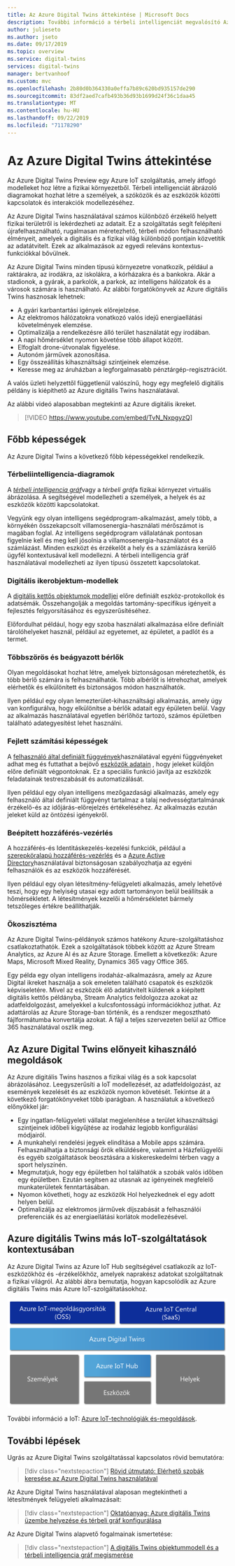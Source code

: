 ```yaml
---
title: Az Azure Digital Twins áttekintése | Microsoft Docs
description: További információ a térbeli intelligenciát megvalósító Azure IoT-megoldásról, az Azure Digital Twinsről.
author: julieseto
ms.author: jseto
ms.date: 09/17/2019
ms.topic: overview
ms.service: digital-twins
services: digital-twins
manager: bertvanhoof
ms.custom: mvc
ms.openlocfilehash: 2b80d0b364330a0effa7b89c620bd935157de290
ms.sourcegitcommit: 83df2aed7cafb493b36d93b1699d24f36c1daa45
ms.translationtype: MT
ms.contentlocale: hu-HU
ms.lasthandoff: 09/22/2019
ms.locfileid: "71178290"
---
```

# <a name="overview-of-azure-digital-twins"></a>Az Azure Digital Twins áttekintése

Az Azure Digital Twins Preview egy Azure IoT szolgáltatás, amely átfogó modelleket hoz létre a fizikai környezetből. Térbeli intelligenciát ábrázoló diagramokat hozhat létre a személyek, a szóközök és az eszközök közötti kapcsolatok és interakciók modellezéséhez.

Az Azure Digital Twins használatával számos különböző érzékelő helyett fizikai területről is lekérdezheti az adatait. Ez a szolgáltatás segít felépíteni újrafelhasználható, rugalmasan méretezhető, térbeli módon felhasználható élményeit, amelyek a digitális és a fizikai világ különböző pontjain közvetítik az adatátvitelt. Ezek az alkalmazások az egyedi releváns kontextus-funkciókkal bővülnek. 

Az Azure Digital Twins minden típusú környezetre vonatkozik, például a raktárakra, az irodákra, az iskolákra, a kórházakra és a bankokra. Akár a stadionok, a gyárak, a parkolók, a parkok, az intelligens hálózatok és a városok számára is használható. Az alábbi forgatókönyvek az Azure digitális Twins hasznosak lehetnek:

- A gyári karbantartási igények előrejelzése.
- Az elektromos hálózatokra vonatkozó valós idejű energiaellátási követelmények elemzése.
- Optimalizálja a rendelkezésre álló terület használatát egy irodában.
- A napi hőmérséklet nyomon követése több állapot között.
- Elfoglalt drone-útvonalak figyelése.
- Autonóm járművek azonosítása.
- Egy összeállítás kihasználtsági szintjeinek elemzése.
- Keresse meg az áruházban a legforgalmasabb pénztárgép-regisztrációt.

A valós üzleti helyzettől függetlenül valószínű, hogy egy megfelelő digitális példány is kiépíthető az Azure digitális Twins használatával.

Az alábbi videó alaposabban megtekinti az Azure digitális ikreket.

> [!VIDEO https://www.youtube.com/embed/TvN_NxpgyzQ]

## <a name="key-capabilities"></a>Főbb képességek

Az Azure Digital Twins a következő főbb képességekkel rendelkezik.

### <a name="spatial-intelligence-graph"></a>Térbeliintelligencia-diagramok

A [*térbeli intelligencia gráf*](./concepts-objectmodel-spatialgraph.md#spatial-intelligence-graph)vagy a *térbeli gráf*a fizikai környezet virtuális ábrázolása. A segítségével modellezheti a személyek, a helyek és az eszközök közötti kapcsolatokat.

Vegyünk egy olyan intelligens segédprogram-alkalmazást, amely több, a környékén összekapcsolt villamosenergia-használati mérőszámot is magában foglal. Az intelligens segédprogram vállalatának pontosan figyelnie kell és meg kell jósolnia a villamosenergia-használatot és a számlázást. Minden eszközt és érzékelőt a hely és a számlázásra kerülő ügyfél kontextusával kell modellezni. A térbeli intelligencia gráf használatával modellezheti az ilyen típusú összetett kapcsolatokat.

### <a name="digital-twin-object-models"></a>Digitális ikerobjektum-modellek

A [digitális kettős objektumok modelljei](./concepts-objectmodel-spatialgraph.md#digital-twins-object-models) előre definiált eszköz-protokollok és adatsémák. Összehangolják a megoldás tartomány-specifikus igényeit a fejlesztés felgyorsításához és egyszerűsítéséhez.

Előfordulhat például, hogy egy szoba használati alkalmazása előre definiált tárolóhelyeket használ, például az egyetemet, az épületet, a padlót és a termet.

### <a name="multiple-and-nested-tenants"></a>Többszörös és beágyazott bérlők

Olyan megoldásokat hozhat létre, amelyek biztonságosan méretezhetők, és több bérlő számára is felhasználhatók. Több albérlőt is létrehozhat, amelyek elérhetők és elkülönített és biztonságos módon használhatók.

Ilyen például egy olyan lemezterület-kihasználtsági alkalmazás, amely úgy van konfigurálva, hogy elkülönítse a bérlők adatait egy épületen belül. Vagy az alkalmazás használatával egyetlen bérlőhöz tartozó, számos épületben található adategyesítést lehet használni.

### <a name="advanced-compute-capabilities"></a>Fejlett számítási képességek

A [felhasználó által definiált függvények](./concepts-user-defined-functions.md)használatával egyéni függvényeket adhat meg és futtathat a bejövő [eszközök adatain](./concepts-device-ingress.md) , hogy jeleket küldjön előre definiált végpontoknak. Ez a speciális funkció javítja az eszközök feladatainak testreszabását és automatizálását.

Ilyen például egy olyan intelligens mezőgazdasági alkalmazás, amely egy felhasználó által definiált függvényt tartalmaz a talaj nedvességtartalmának érzékelő-és az időjárás-előrejelzés értékeléséhez. Az alkalmazás ezután jeleket küld az öntözési igényekről.

### <a name="built-in-access-control"></a>Beépített hozzáférés-vezérlés

A hozzáférés-és Identitáskezelés-kezelési funkciók, például a [szerepköralapú hozzáférés-vezérlés](./security-role-based-access-control.md) és a [Azure Active Directory](./security-authenticating-apis.md)használatával biztonságosan szabályozhatja az egyéni felhasználók és az eszközök hozzáférését.

Ilyen például egy olyan létesítmény-felügyeleti alkalmazás, amely lehetővé teszi, hogy egy helyiség utasai egy adott tartományon belül beállítsák a hőmérsékletet. A létesítmények kezelői a hőmérsékletet bármely tetszőleges értékre beállíthatják.

### <a name="ecosystem"></a>Ökoszisztéma

Az Azure Digital Twins-példányok számos hatékony Azure-szolgáltatáshoz csatlakoztathatók. Ezek a szolgáltatások többek között az Azure Stream Analytics, az Azure AI és az Azure Storage. Emellett a következők: Azure Maps, Microsoft Mixed Reality, Dynamics 365 vagy Office 365.

Egy példa egy olyan intelligens irodaház-alkalmazásra, amely az Azure Digital ikreket használja a sok emeleten található csapatok és eszközök képviseletére. Mivel az eszközök élő adatátvitelt küldenek a kiépített digitális kettős példányba, Stream Analytics feldolgozza azokat az adatfeldolgozást, amelyekkel a kulcsfontosságú információkhoz juthat. Az adattárolás az Azure Storage-ban történik, és a rendszer megosztható fájlformátumba konvertálja azokat. A fájl a teljes szervezeten belül az Office 365 használatával oszlik meg.

## <a name="solutions-that-benefit-from-azure-digital-twins"></a>Az Azure Digital Twins előnyeit kihasználó megoldások

Az Azure digitális Twins hasznos a fizikai világ és a sok kapcsolat ábrázolásához. Leegyszerűsíti a IoT modellezését, az adatfeldolgozást, az események kezelését és az eszközök nyomon követését. Tekintse át a következő forgatókönyveket több iparágban. A használatuk a következő előnyökkel jár:

* Egy ingatlan-felügyeleti vállalat megjelenítése a terület kihasználtsági szintjeinek időbeli kigyűjtése az irodaház legjobb konfigurálási módjairól.
* A munkahelyi rendelési jegyek elindítása a Mobile apps számára. Felhasználhatja a biztonsági őrök elküldésére, valamint a Házfelügyelői és egyéb szolgáltatások beosztására a kiskereskedelmi térben vagy a sport helyszínén.
* Megmutatjuk, hogy egy épületben hol találhatók a szobák valós időben egy épületben. Ezután segítsen az utasnak az igényeinek megfelelő munkaterületek fenntartásában.
* Nyomon követheti, hogy az eszközök Hol helyezkednek el egy adott helyen belül.
* Optimalizálja az elektromos járművek díjszabását a felhasználói preferenciák és az energiaellátási korlátok modellezésével.

## <a name="azure-digital-twins-in-the-context-of-other-iot-services"></a>Azure digitális Twins más IoT-szolgáltatások kontextusában

Az Azure Digital Twins az Azure IoT Hub segítségével csatlakozik az IoT-eszközökhöz és -érzékelőkhöz, amelyek naprakész adatokat szolgáltatnak a fizikai világról. Az alábbi ábra bemutatja, hogyan kapcsolódik az Azure digitális Twins más Azure IoT-szolgáltatásokhoz.

[![Az Azure Digital Twins egy Azure IoT Hub-ra épülő szolgáltatás](media/overview/azure-digital-twins-in-iot-ecosystem.png)](media/overview/azure-digital-twins-in-iot-ecosystem.png#lightbox)

További információ a IoT: [Azure IoT-technológiák és-megoldások](../iot-fundamentals/iot-services-and-technologies.md).

## <a name="next-steps"></a>További lépések

Ugrás az Azure Digital Twins szolgáltatással kapcsolatos rövid bemutatóra:

>[!div class="nextstepaction"]
>[Rövid útmutató: Elérhető szobák keresése az Azure Digital Twins használatával](./quickstart-view-occupancy-dotnet.md)

Az Azure Digital Twins használatával alaposan megtekintheti a létesítmények felügyeleti alkalmazásait:

>[!div class="nextstepaction"]
>[Oktatóanyag: Azure digitális Twins üzembe helyezése és térbeli gráf konfigurálása](./tutorial-facilities-setup.md)

Az Azure Digital Twins alapvető fogalmainak ismertetése:

>[!div class="nextstepaction"]
>[A digitális Twins objektummodell és a térbeli intelligencia gráf megismerése](./concepts-objectmodel-spatialgraph.md)